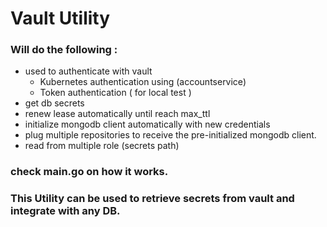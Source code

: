 # Vault Utility
### Will do the following :
* used to authenticate with vault
    * Kubernetes authentication using (accountservice)
    * Token authentication ( for local test )
* get db secrets
* renew lease automatically until reach max_ttl
* initialize mongodb client automatically with new credentials
* plug multiple repositories to receive the pre-initialized mongodb client.
* read from multiple role (secrets path)


### check main.go on how it works.

### This Utility can be used to retrieve secrets from vault and integrate with any DB. 
